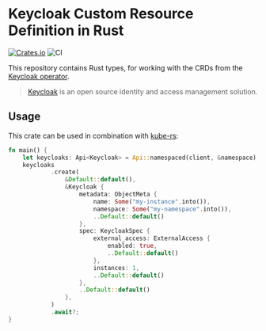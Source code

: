 # Keycloak Custom Resource Definition in Rust

[![Crates.io](https://img.shields.io/crates/v/keycloak-crd.svg)](https://crates.io/crates/keycloak-crd)
![CI](https://github.com/ctron/keycloak-crd/workflows/CI/badge.svg)

This repository contains Rust types, for working with the CRDs from the
[Keycloak operator](https://github.com/keycloak/keycloak-operator).

> [Keycloak](https://www.keycloak.org/) is an open source identity and access management solution.

## Usage

This crate can be used in combination with [kube-rs](https://github.com/clux/kube-rs):

~~~rust
fn main() {
    let keycloaks: Api<Keycloak> = Api::namespaced(client, &namespace);
    keycloaks
            .create(
                &Default::default(),
                &Keycloak {
                    metadata: ObjectMeta {
                        name: Some("my-instance".into()),
                        namespace: Some("my-namespace".into()),
                        ..Default::default()
                    },
                    spec: KeycloakSpec {
                        external_access: ExternalAccess {
                            enabled: true,
                            ..Default::default()
                        },
                        instances: 1,
                        ..Default::default()
                    },
                    ..Default::default()
                },
            )
            .await?; 
}
~~~
